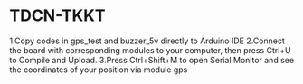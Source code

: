 # TDCN-TKKT
1.Copy codes in gps_test and buzzer_5v directly to Arduino IDE
2.Connect the board with corresponding modules to your computer, then press Ctrl+U to Compile and Upload.
3.Press Ctrl+Shift+M to open Serial Monitor and see the coordinates of your position via module gps
